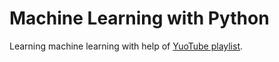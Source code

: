 ﻿# Machine Learning with Python

Learning machine learning with help of [YuoTube playlist](https://www.youtube.com/playlist?list=PLQVvvaa0QuDfKTOs3Keq_kaG2P55YRn5v). 